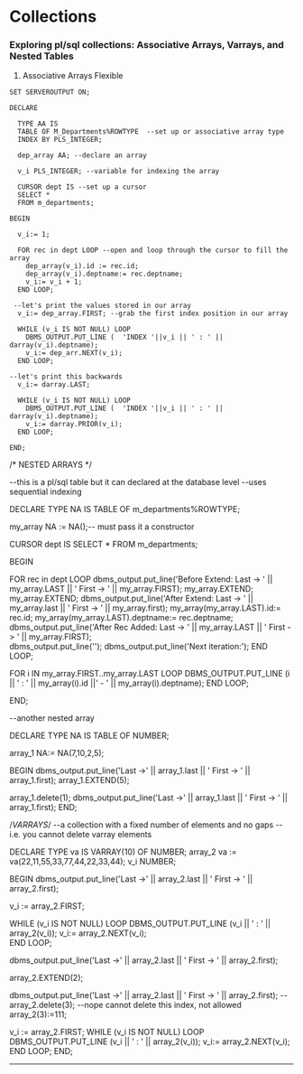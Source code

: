 # Collections

### Exploring pl/sql collections: Associative Arrays, Varrays, and Nested Tables

1. Associative Arrays 
Flexible 

```PLSQL
SET SERVEROUTPUT ON;

DECLARE

  TYPE AA IS
  TABLE OF M_Departments%ROWTYPE  --set up or associative array type 
  INDEX BY PLS_INTEGER;
    
  dep_array AA; --declare an array
    
  v_i PLS_INTEGER; --variable for indexing the array
    
  CURSOR dept IS --set up a cursor 
  SELECT *
  FROM m_departments;

BEGIN

  v_i:= 1;

  FOR rec in dept LOOP --open and loop through the cursor to fill the array
    dep_array(v_i).id := rec.id;
    dep_array(v_i).deptname:= rec.deptname;
    v_i:= v_i + 1;
  END LOOP;

 --let's print the values stored in our array
  v_i:= dep_array.FIRST; --grab the first index position in our array
 
  WHILE (v_i IS NOT NULL) LOOP
    DBMS_OUTPUT.PUT_LINE (  'INDEX '||v_i || ' : ' || darray(v_i).deptname);
    v_i:= dep_arr.NEXT(v_i);
  END LOOP;

--let's print this backwards
  v_i:= darray.LAST;

  WHILE (v_i IS NOT NULL) LOOP
    DBMS_OUTPUT.PUT_LINE (  'INDEX '||v_i || ' : ' || darray(v_i).deptname);
    v_i:= darray.PRIOR(v_i);
  END LOOP;

END;

```



/* NESTED ARRAYS */

--this is a pl/sql table but it can declared at the database level
--uses sequential indexing 

DECLARE
  TYPE NA IS 
  TABLE OF m_departments%ROWTYPE;

  my_array NA := NA();-- must pass it a constructor

  CURSOR dept IS
    SELECT *
    FROM m_departments;

BEGIN

  FOR rec in dept LOOP
    dbms_output.put_line('Before Extend: Last -> ' || my_array.LAST || '  First -> ' || my_array.FIRST);
    my_array.EXTEND;
    my_array.EXTEND;
    dbms_output.put_line('After Extend: Last -> ' || my_array.last || '  First -> ' || my_array.first);
    my_array(my_array.LAST).id:= rec.id;
    my_array(my_array.LAST).deptname:= rec.deptname;
    dbms_output.put_line('After Rec Added: Last -> ' || my_array.LAST || '  First -> ' || my_array.FIRST);  
    dbms_output.put_line('');
    dbms_output.put_line('Next iteration:');
  END LOOP;
 
  FOR i IN my_array.FIRST..my_array.LAST LOOP
    DBMS_OUTPUT.PUT_LINE (i || ' : ' || my_array(i).id ||' - ' || my_array(i).deptname);
  END LOOP;


END;


--another nested array

DECLARE 
  TYPE NA IS
  TABLE OF NUMBER;

  array_1 NA:= NA(7,10,2,5);

BEGIN
  dbms_output.put_line('Last ->' || array_1.last || '  First -> ' || array_1.first);
  array_1.EXTEND(5);
  
  array_1.delete(1);
  dbms_output.put_line('Last ->' || array_1.last || '  First -> ' || array_1.first);
END;



/*VARRAYS*/
--a collection with a fixed number of elements and no gaps
--i.e. you cannot delete varray elements

DECLARE
  TYPE va IS 
  VARRAY(10) OF NUMBER;
  array_2 va := va(22,11,55,33,77,44,22,33,44);
  v_i NUMBER;

BEGIN 
  dbms_output.put_line('Last ->' || array_2.last || '  First -> ' || array_2.first);
  
  v_i := array_2.FIRST;

  WHILE (v_i IS NOT NULL) LOOP
    DBMS_OUTPUT.PUT_LINE (v_i || ' : ' || array_2(v_i));
    v_i:= array_2.NEXT(v_i);    
  END LOOP;
  
  dbms_output.put_line('Last ->' || array_2.last || '  First -> ' || array_2.first);
  
  array_2.EXTEND(2);
  
  dbms_output.put_line('Last ->' || array_2.last || '  First -> ' || array_2.first);
--array_2.delete(3); --nope cannot delete this index, not allowed
  array_2(3):=111;

  v_i := array_2.FIRST;
  WHILE (v_i IS NOT NULL) LOOP
    DBMS_OUTPUT.PUT_LINE (v_i || ' : ' || array_2(v_i));
    v_i:= array_2.NEXT(v_i);    
  END LOOP;
END;


---------------------------------------------------



